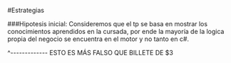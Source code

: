 #Estrategias

###Hipotesis inicial:
Consideremos que el tp se basa en mostrar los conocimientos aprendidos en la cursada, por ende la mayoría de la logica propia del negocio se encuentra en el motor y no tanto en c#.

^------------- ESTO ES MÁS FALSO QUE BILLETE DE $3
